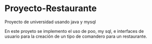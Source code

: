 # Proyecto-Restaurante
Proyecto de universidad usando java y mysql

En este proyeto se implemento el uso de poo, my sql, e interfaces de usuario para la creación de un tipo de comandero para un restaurante.
